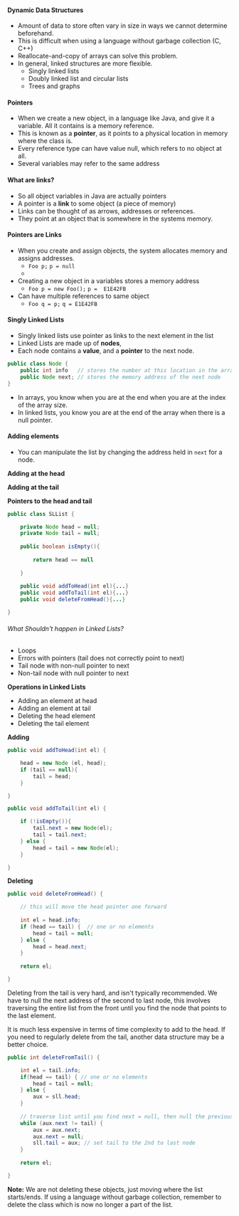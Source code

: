 #### Dynamic Data Structures

- Amount of data to store often vary in size in ways we cannot determine beforehand.
- This is difficult when using a language without garbage collection (C, C++)
- Reallocate-and-copy of arrays can solve this problem. 
- In general, linked structures are more flexible. 
	- Singly linked lists
	- Doubly linked list and circular lists
	- Trees and graphs

#### Pointers

- When we create a new object, in a language like Java, and give it a variable. All it contains is a memory reference. 
- This is known as a **pointer**, as it points to a physical location in memory where the class is. 
- Every reference type can have value null, which refers to no object at all. 
- Several variables may refer to the same address

#### What are links?

- So all object variables in Java are actually pointers
- A pointer is a **link** to some object (a piece of memory)
- Links can be thought of as arrows, addresses or references. 
- They point at an object that is somewhere in the systems memory. 

#### Pointers are Links

- When you create and assign objects, the system allocates memory and assigns addresses. 
	- `Foo p;` `p = null`
	- 
- Creating a new object in a variables stores a memory address
	- `Foo p = new Foo();` `p =  E1E42FB
	`
- Can have multiple references to same object
	- `Foo q = p;` `q = E1E42FB`

#### Singly Linked Lists

- Singly linked lists use pointer as links to the next element in the list
- Linked Lists are made up of **nodes**,
- Each node contains a **value**, and a **pointer** to the next node. 

```java
public class Node {
	public int info   // stores the number at this location in the array
	public Node next; // stores the memory address of the next node	
}
```

- In arrays, you know when you are at the end when you are at the index of the array size.
- In linked lists, you know you are at the end of the array when there is a null pointer. 

#### Adding elements

- You can manipulate the list by changing the address held in `next` for a node. 

**Adding at the head**

**Adding at the tail**

**Pointers to the head and tail**

```java
public class SLList {

	private Node head = null;
	private Node tail = null;
	
	public boolean isEmpty(){
	
		return head == null
	
	}
	
	public void addToHead(int el){...}
	public void addToTail(int el){...}
	public void deleteFromHead(){...}

}
```


###### What Shouldn't happen in Linked Lists?

- Loops
- Errors with pointers (tail does not correctly point to next)
- Tail node with non-null pointer to next
- Non-tail node with null pointer to next

**Operations in Linked Lists**

- Adding an element at head
- Adding an element at tail
- Deleting the head element
- Deleting the tail element

**Adding**

```java
public void addToHead(int el) {

	head = new Node (el, head);
	if (tail == null){
		tail = head;
	}

}
```

```java
public void addToTail(int el) {

	if (!isEmpty()){
		tail.next = new Node(el);
		tail = tail.next;
	} else {
		head = tail = new Node(el);
	}

}
```

**Deleting**

```java
public void deleteFromHead() {

	// this will move the head pointer one forward
	
	int el = head.info; 
	if (head == tail) {  // one or no elements
		head = tail = null;
	} else {
		head = head.next;
	}
	
	return el;

}
```

Deleting from the tail is very hard, and isn't typically recommended. We have to null the next address of the second to last node, this involves traversing the entire list from the front until you find the node that points to the last element.

It is much less expensive in terms of time complexity to add to the head. If you need to regularly delete from the tail, another data structure may be a better choice. 

```java
public int deleteFromTail() {

	int el = tail.info;
	if(head == tail) { // one or no elements
		head = tail = null;
	} else {
		aux = sll.head;
	}
	
	// traverse list until you find next = null, then null the previous node
	while (aux.next != tail) {
		aux = aux.next;
		aux.next = null;
		sll.tail = aux; // set tail to the 2nd to last node
	}
	
	return el;

}
```

**Note:**  We are not deleting these objects, just moving where the list starts/ends. If using a language without garbage collection, remember to delete the class which is now no longer a part of the list. 

